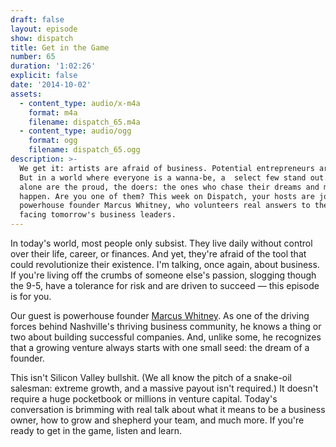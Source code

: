 ```yaml
---
draft: false
layout: episode
show: dispatch
title: Get in the Game
number: 65
duration: '1:02:26'
explicit: false
date: '2014-10-02'
assets:
  - content_type: audio/x-m4a
    format: m4a
    filename: dispatch_65.m4a
  - content_type: audio/ogg
    format: ogg
    filename: dispatch_65.ogg
description: >-
  We get it: artists are afraid of business. Potential entrepreneurs are too.
  But in a world where everyone is a wanna-be, a  select few stand out. They
  alone are the proud, the doers: the ones who chase their dreams and make them
  happen. Are you one of them? This week on Dispatch, your hosts are joined by
  powerhouse founder Marcus Whitney, who volunteers real answers to the problems
  facing tomorrow's business leaders.
---
```

In today's world, most people only subsist. They live daily without control over their life, career, or finances. And yet, they're afraid of the tool that could revolutionize their existence. I'm talking, once again, about business. If you're living off the crumbs of someone else's passion, slogging though the 9-5, have a tolerance for risk and are driven to succeed &mdash; this episode is for you.

Our guest is powerhouse founder [Marcus Whitney](http://marcuswhitney.com). As one of the driving forces behind Nashville's thriving business community, he knows a thing or two about building successful companies. And, unlike some, he recognizes that a growing venture always starts with one small seed: the dream of a founder.

This isn't Silicon Valley bullshit. (We all know the pitch of a snake-oil salesman: extreme growth, and a massive payout isn't required.) It doesn't require a huge pocketbook or millions in venture capital. Today's conversation is brimming with real talk about what it means to be a business owner, how to grow and shepherd your team, and much more. If you're ready to get in the game, listen and learn.